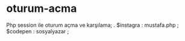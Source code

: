 # oturum-acma
Php session ile oturum açma ve karşılama;
.
$instagra : mustafa.php ;
$codepen : sosyalyazar ;
